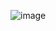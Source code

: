 ![image](https://github.com/Rahul-chaurasiya/Leetcode-Practice-Problem/assets/77222540/b19e9a22-ecb1-42e8-a873-1c535c55ff51)
